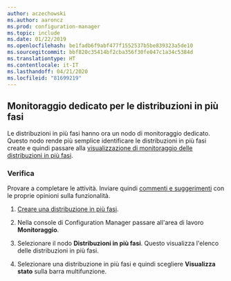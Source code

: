 ```yaml
---
author: aczechowski
ms.author: aaroncz
ms.prod: configuration-manager
ms.topic: include
ms.date: 01/22/2019
ms.openlocfilehash: be1fadb6f9abf477f1552537b5be839323a5de10
ms.sourcegitcommit: bbf820c35414bf2cba356f30fe047c1a34c5384d
ms.translationtype: HT
ms.contentlocale: it-IT
ms.lasthandoff: 04/21/2020
ms.locfileid: "81699219"
---
```

## <a name="dedicated-monitoring-for-phased-deployments"></a><a name="bkmk_pod"></a> Monitoraggio dedicato per le distribuzioni in più fasi
<!--3555949-->

Le distribuzioni in più fasi hanno ora un nodo di monitoraggio dedicato. Questo nodo rende più semplice identificare le distribuzioni in più fasi create e quindi passare alla [visualizzazione di monitoraggio delle distribuzioni in più fasi](../../../../../osd/deploy-use/manage-monitor-phased-deployments.md#bkmk_monitor).


### <a name="try-it-out"></a>Verifica

Provare a completare le attività. Inviare quindi [commenti e suggerimenti](../../../../understand/find-help.md#product-feedback) con le proprie opinioni sulla funzionalità.

1. [Creare una distribuzione in più fasi](../../../../../osd/deploy-use/create-phased-deployment-for-task-sequence.md).  

2. Nella console di Configuration Manager passare all'area di lavoro **Monitoraggio**.  

3. Selezionare il nodo **Distribuzioni in più fasi**. Questo visualizza l'elenco delle distribuzioni in più fasi.  

4. Selezionare una distribuzione in più fasi e quindi scegliere **Visualizza stato** sulla barra multifunzione. 

